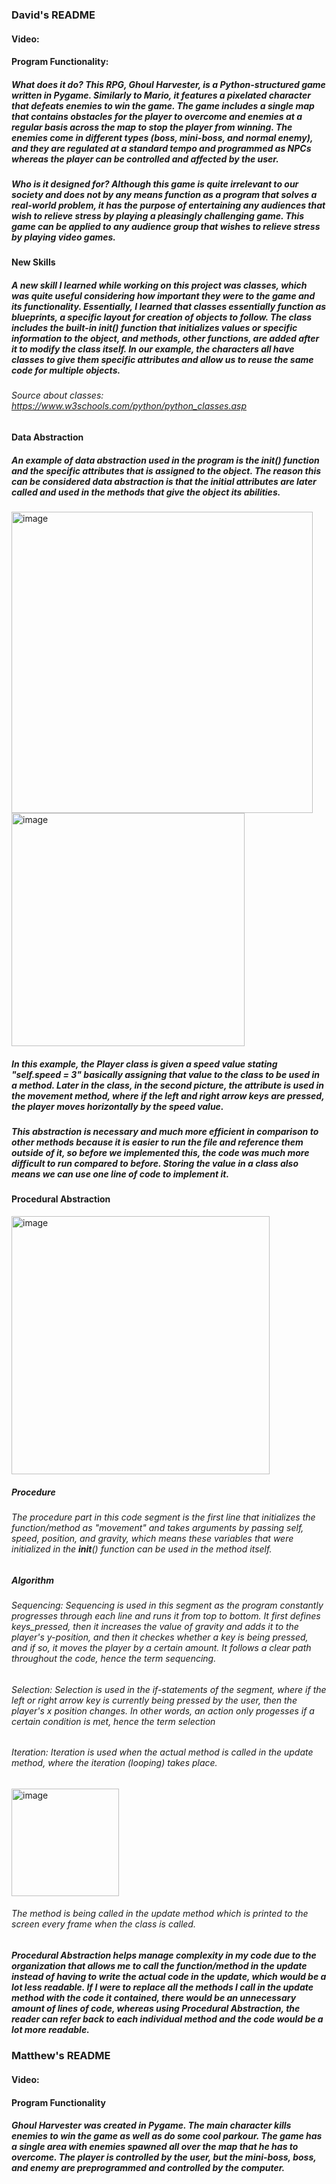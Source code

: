### David's README

#### Video:

#### Program Functionality:
##### What does it do? This RPG, Ghoul Harvester, is a Python-structured game written in Pygame. Similarly to Mario, it features a pixelated character that defeats enemies to win the game. The game includes a single map that contains obstacles for the player to overcome and enemies at a regular basis across the map to stop the player from winning. The enemies come in different types (boss, mini-boss, and normal enemy), and they are regulated at a standard tempo and programmed as NPCs whereas the player can be controlled and affected by the user.
##### Who is it designed for? Although this game is quite irrelevant to our society and does not by any means function as a program that solves a real-world problem, it has the purpose of entertaining any audiences that wish to relieve stress by playing a pleasingly challenging game. This game can be applied to any audience group that wishes to relieve stress by playing video games.

#### New Skills
##### A new skill I learned while working on this project was classes, which was quite useful considering how important they were to the game and its functionality. Essentially, I learned that classes essentially function as blueprints, a specific layout for creation of objects to follow. The class includes the built-in __init__() function that initializes values or specific information to the object, and methods, other functions, are added after it to modify the class itself. In our example, the characters all have classes to give them specific attributes and allow us to reuse the same code for multiple objects.

###### Source about classes: https://www.w3schools.com/python/python_classes.asp

#### Data Abstraction
##### An example of data abstraction used in the program is the __init__() function and the specific attributes that is assigned to the object. The reason this can be considered data abstraction is that the initial attributes are later called and used in the methods that give the object its abilities.

<img width="482" alt="image" src="https://user-images.githubusercontent.com/89731534/213749577-98c235d7-cc45-4d9d-b2d0-5887703c7fda.png">
<img width="373" alt="image" src="https://user-images.githubusercontent.com/89731534/213749335-3de95844-ab42-4a83-9b51-8508d175f4de.png">

##### In this example, the Player class is given a speed value stating "self.speed = 3" basically assigning that value to the class to be used in a method. Later in the class, in the second picture, the attribute is used in the movement method, where if the left and right arrow keys are pressed, the player moves horizontally by the speed value.
##### This abstraction is necessary and much more efficient in comparison to other methods because it is easier to run the file and reference them outside of it, so before we implemented this, the code was much more difficult to run compared to before. Storing the value in a class also means we can use one line of code to implement it.

#### Procedural Abstraction

<img width="413" alt="image" src="https://user-images.githubusercontent.com/89731534/213758840-b4fe6545-de44-44cb-8c9a-e248f7a3f434.png">

##### Procedure
###### The procedure part in this code segment is the first line that initializes the function/method as "movement" and takes arguments by passing self, speed, position, and gravity, which means these variables that were initialized in the __init__() function can be used in the method itself.

##### Algorithm

###### Sequencing: Sequencing is used in this segment as the program constantly progresses through each line and runs it from top to bottom. It first defines keys_pressed, then it increases the value of gravity and adds it to the player's y-position, and then it checkes whether a key is being pressed, and if so, it moves the player by a certain amount. It follows a clear path throughout the code, hence the term sequencing.

###### Selection: Selection is used in the if-statements of the segment, where if the left or right arrow key is currently being pressed by the user, then the player's x position changes. In other words, an action only progesses if a certain condition is met, hence the term selection

###### Iteration: Iteration is used when the actual method is called in the update method, where the iteration (looping) takes place.

<img width="172" alt="image" src="https://user-images.githubusercontent.com/89731534/213765547-c13c43a2-9415-4c6e-9960-4a326c4ce245.png">

###### The method is being called in the update method which is printed to the screen every frame when the class is called.

##### Procedural Abstraction helps manage complexity in my code due to the organization that allows me to call the function/method in the update instead of having to write the actual code in the update, which would be a lot less readable. If I were to replace all the methods I call in the update method with the code it contained, there would be an unnecessary amount of lines of code, whereas using Procedural Abstraction, the reader can refer back to each individual method and the code would be a lot more readable.



### Matthew's README

#### Video:

#### Program Functionality
##### Ghoul Harvester was created in Pygame. The main character kills enemies to win the game as well as do some cool parkour. The game has a single area with enemies spawned all over the map that he has to overcome. The player is controlled by the user, but the mini-boss, boss, and enemy are preprogrammed and controlled by the computer.
#### 
